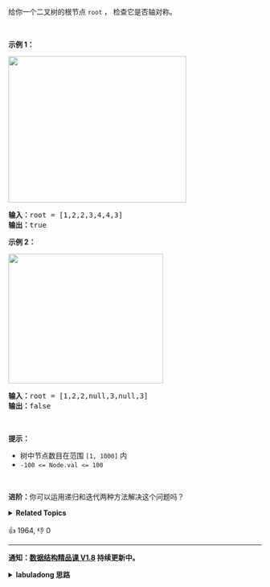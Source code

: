 <p>给你一个二叉树的根节点 <code>root</code> ， 检查它是否轴对称。</p>

<p>&nbsp;</p>

<p><strong>示例 1：</strong></p>
<img alt="" src="https://assets.leetcode.com/uploads/2021/02/19/symtree1.jpg" style="width: 354px; height: 291px;" />
<pre>
<strong>输入：</strong>root = [1,2,2,3,4,4,3]
<strong>输出：</strong>true
</pre>

<p><strong>示例 2：</strong></p>
<img alt="" src="https://assets.leetcode.com/uploads/2021/02/19/symtree2.jpg" style="width: 308px; height: 258px;" />
<pre>
<strong>输入：</strong>root = [1,2,2,null,3,null,3]
<strong>输出：</strong>false
</pre>

<p>&nbsp;</p>

<p><strong>提示：</strong></p>

<ul>
	<li>树中节点数目在范围 <code>[1, 1000]</code> 内</li>
	<li><code>-100 &lt;= Node.val &lt;= 100</code></li>
</ul>

<p>&nbsp;</p>

<p><strong>进阶：</strong>你可以运用递归和迭代两种方法解决这个问题吗？</p>
<details><summary><strong>Related Topics</strong></summary>树 | 深度优先搜索 | 广度优先搜索 | 二叉树</details><br>

<div>👍 1964, 👎 0</div>

<div id="labuladong"><hr>

**通知：[数据结构精品课 V1.8](https://aep.h5.xeknow.com/s/1XJHEO) 持续更新中。**

<details><summary><strong>labuladong 思路</strong></summary>

## 基本思路

这道题有点像 [100.相同的树](/problems/same-tree)，你可以对比一下两道题的代码，**只不过本题不是让你比较两棵树是否相同，而是让你比较两棵子树是否对称**。

如果用迭代的方式，可以使用 BFS 层序遍历，把每一层的节点求出来，然后用左右双指针判断每一层是否是对称的。

**标签：[二叉树](https://mp.weixin.qq.com/mp/appmsgalbum?__biz=MzAxODQxMDM0Mw==&action=getalbum&album_id=2121994699837177859)**

## 解法代码

```java
class Solution {
    public boolean isSymmetric(TreeNode root) {
        if (root == null) return true;
        // 检查两棵子树是否对称
        return check(root.left, root.right);
    }

    boolean check(TreeNode left, TreeNode right) {
        if (left == null || right == null) return left == right;
        // 两个根节点需要相同
        if (left.val != right.val) return false;
        // 左右子节点需要对称相同
        return check(left.right, right.left) && check(left.left, right.right);
    }
}
```

**类似题目**：
  - [剑指 Offer 28. 对称的二叉树 🟢](/problems/dui-cheng-de-er-cha-shu-lcof)

</details>
</div>







